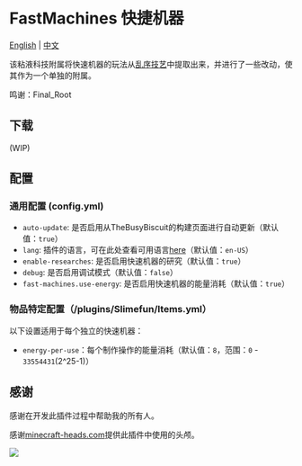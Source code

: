 # FastMachines 快捷机器

[English](README.md) | [中文](README.zh_CN.md)

该粘液科技附属将快速机器的玩法从[乱序技艺](https://github.com/ecro-fun/FinalTECH)中提取出来，并进行了一些改动，使其作为一个单独的附属。

鸣谢：Final_Root

## 下载

(WIP)

## 配置

### 通用配置 (config.yml)

- `auto-update`: 是否启用从TheBusyBiscuit的构建页面进行自动更新（默认值：`true`）
- `lang`: 插件的语言，可在此处查看可用语言[here](LOCALES.md)（默认值：`en-US`）
- `enable-researches`: 是否启用快速机器的研究（默认值：`true`）
- `debug`: 是否启用调试模式（默认值：`false`）
- `fast-machines.use-energy`: 是否启用快速机器的能量消耗（默认值：`true`）

### 物品特定配置（/plugins/Slimefun/Items.yml）

以下设置适用于每个独立的快速机器：

- `energy-per-use`：每个制作操作的能量消耗（默认值：`8`，范围：`0` - `33554431`(2^25-1)）

## 感谢

感谢在开发此插件过程中帮助我的所有人。

感谢[minecraft-heads.com](https://minecraft-heads.com/)提供此插件中使用的头颅。

[![](https://minecraft-heads.com/images/banners/minecraft-heads_fullbanner_468x60.png)](https://minecraft-heads.com/)

